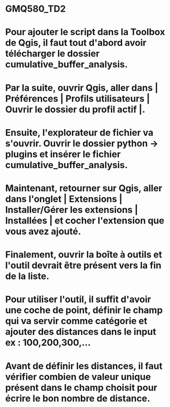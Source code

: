 # GMQ580_TD2
# Pour ajouter le script dans la Toolbox de Qgis, il faut tout d'abord avoir télécharger le dossier cumulative_buffer_analysis.
# Par la suite, ouvrir Qgis, aller dans | Préférences | Profils utilisateurs | Ouvrir le dossier du profil actif |.
# Ensuite, l'explorateur de fichier va s'ouvrir. Ouvrir le dossier python -> plugins et insérer le fichier cumulative_buffer_analysis.
# Maintenant, retourner sur Qgis, aller dans l'onglet | Extensions | Installer/Gérer les extensions | Installées | et cocher l'extension que vous avez ajouté.
# Finalement, ouvrir la boîte à outils et l'outil devrait être présent vers la fin de la liste.
# Pour utiliser l'outil, il suffit d'avoir une coche de point, définir le champ qui va servir comme catégorie et ajouter des distances dans le input ex : 100,200,300,...
# Avant de définir les distances, il faut vérifier combien de valeur unique présent dans le champ choisit pour écrire le bon nombre de distance.
